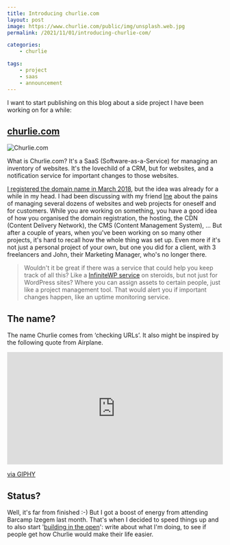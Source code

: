 ```yaml
---
title: Introducing churlie.com 
layout: post 
image: https://www.churlie.com/public/img/unsplash.web.jpg 
permalink: /2021/11/01/introducing-churlie-com/

categories:
    - churlie

tags:
    - project
    - saas
    - announcement
---
```

I want to start publishing on this blog about a side project I have been working on for a while: 
## [churlie.com](https://www.churlie.com)

![Churlie.com](https://www.churlie.com/public/img/unsplash.web.jpg)

What is Churlie.com? It's a SaaS (Software-as-a-Service) for managing an inventory of websites. It's the lovechild of a CRM, but for websites, and a notification service for important changes to those websites.

[I registered the domain name in March 2018](https://www.churlie.com/about/2018/03/05/churlie/), but the idea was already for a while in my head. I had been discussing with my friend [Ine](https://www.matuvu.nu/) about the pains of managing several dozens of websites and web projects for oneself and for customers. While you are working on something, you have a good idea of how you organised the domain registration, the hosting, the CDN (Content Delivery Network), the CMS (Content Management System), ... But after a couple of years, when you've been working on so many other projects, it's hard to recall how the whole thing was set up. Even more if it's not just a personal project of your own, but one you did for a client, with 3 freelancers and John, their Marketing Manager, who's no longer there.

> Wouldn't it be great if there was a service that could help you keep track of all this? Like a [InfiniteWP service](https://infinitewp.com/) on steroids, but not just for WordPress sites? Where you can assign assets to certain people, just like a project management tool. That would alert you if important changes happen, like an uptime monitoring service.

## The name?

The name Churlie comes from ‘checking URLs’. It also might be inspired by the following quote from Airplane.

<div style="width:100%;height:0;padding-bottom:52%;position:relative;"><iframe src="https://giphy.com/embed/3oEjHLzm4BCF8zfPy0" width="100%" height="100%" style="position:absolute" frameBorder="0" class="giphy-embed" allowFullScreen></iframe></div><p><a href="https://giphy.com/gifs/airplane-i-am-serious-surely-you-cant-be-3oEjHLzm4BCF8zfPy0">via GIPHY</a></p>

## Status?

Well, it's far from finished :-) But I got a boost of energy from attending Barcamp Izegem last month. That's when I decided to speed things up and to also start '[building in the open](https://www.indiehackers.com/post/building-in-the-open-buildintheopen-51b3ae613b)': write about what I'm doing, to see if people get how Churlie would make their life easier.


